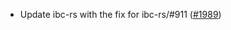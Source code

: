 - Update ibc-rs with the fix for ibc-rs/#911
  ([\#1989](https://github.com/anoma/namada/issues/1989))